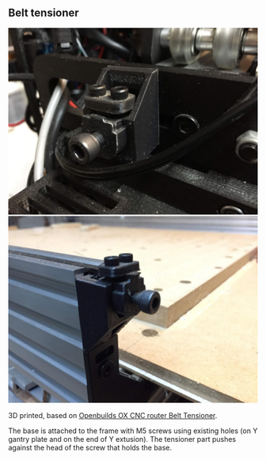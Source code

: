 ## Belt tensioner

![Belt tensioner X](./images/belt-tensioner-x.jpg)
![Belt tensioner Y](./images/belt-tensioner-y.jpg)

3D printed, based on [Openbuilds OX CNC router Belt Tensioner](https://www.thingiverse.com/thing:1293079). 

The base is attached to the frame with M5 screws using existing holes (on Y gantry plate and on the end of Y extusion). The tensioner part pushes against the head of the screw that holds the base. 